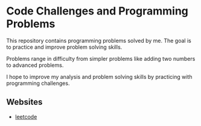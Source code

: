 # Code Challenges and Programming Problems

This repository contains programming problems solved by me. The goal is to practice and improve problem solving skills.

Problems range in difficulty from simpler problems like adding two numbers to advanced problems.

I hope to improve my analysis and problem solving skills by practicing with programming challenges.

## Websites
- [leetcode](https://leetcode.com/matheusflauzino)
